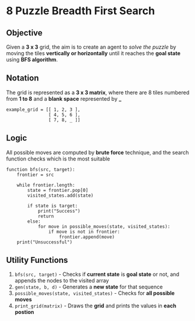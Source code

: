 # 8 Puzzle Breadth First Search

## Objective

Given a **3 x 3** grid, the aim is to create an agent to *solve the puzzle* by moving the tiles **vertically or horizontally** until it reaches the **goal state** using
**BFS algorithm**.

## Notation

The grid is represented as a **3 x 3 matrix**, where there are 8 tiles numbered from **1 to 8** and a **blank space** represented by **_**

    example_grid = [[ 1, 2, 3 ],
                    [ 4, 5, 6 ],
                    [ 7, 8, _ ]]

## Logic

All possible moves are computed by **brute force** technique, and the search function checks which is the most suitable 

    function bfs(src, target):
        frontier = src
        
        while frontier.length:
            state = frontier.pop[0]
            visited_states.add(state)
            
            if state is target:
                print("Success")
                return
            else:
                for move in possible_moves(state, visited_states):
                    if move is not in frontier:
                        frontier.append(move)
        print("Unsuccessful")
            
## Utility Functions

1. `bfs(src, target)` - Checks if **current state** is **goal state** or not, and appends the nodes to the visited array
2. `gen(state, b, d)` - Generates a **new state** for that sequence
3. `possible_moves(state, visited_states)` - Checks for **all possible moves**
4. `print_grid(matrix)` - Draws the **grid** and prints the values in **each postion**
